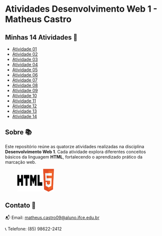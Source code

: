 
# Atividades Desenvolvimento Web 1 - Matheus Castro

## Minhas 14 Atividades 🚀
- [Atividade 01](https://teuzreal.github.io/Atividade01-web1/)
- [Atividade 02](https://teuzreal.github.io/Atividade02-web1/)
- [Atividade 03](https://teuzreal.github.io/Atividade03-web1/)
- [Atividade 04](https://teuzreal.github.io/Atividade04-web1/)
- [Atividade 05](https://teuzreal.github.io/Atividade05-web1/)
- [Atividade 06](https://teuzreal.github.io/Atividade06-web1/)
- [Atividade 07](https://teuzreal.github.io/Atividade07-web1/)
- [Atividade 08](https://teuzreal.github.io/Atividade08-web1/)
- [Atividade 09](https://teuzreal.github.io/Atividade09-web1/)
- [Atividade 10](https://teuzreal.github.io/Atividade10-web1/)
- [Atividade 11](https://teuzreal.github.io/Atividade11-web1/)
- [Atividade 12](https://teuzreal.github.io/Atividade12-web1/)
- [Atividade 13](https://teuzreal.github.io/Atividade13-web1/)
- [Atividade 14](https://teuzreal.github.io/Atividade14-web1/)

## Sobre 📚
Este repositório reúne as quatorze atividades realizadas na disciplina <b>Desenvolvimento Web 1</b>. Cada atividade explora diferentes conceitos básicos da linguagem <b>HTML</b>, fortalecendo o aprendizado prático da marcação web.

<figure>
    <img src="img/html.png" width="120" height="75" alt="Logo HTML">
</figure>

## Contato 👤
📬 Email: matheus.castro09@aluno.ifce.edu.br

📞 Telefone: (85) 98622-2412

